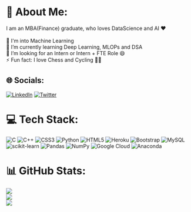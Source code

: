 # 💫 About Me: 
I am an MBA(Finance) graduate, who loves DataScience and AI ❤️<br><br>🔭 I'm into Machine Learning<br>🌱 I’m currently learning Deep Learning, MLOPs and DSA<br>👯 I’m looking for an Intern or Intern + FTE Role 😄<br>⚡ Fun fact: I love Chess and Cycling 🚴‍♀️<br>


## 🌐 Socials:
[![LinkedIn](https://img.shields.io/badge/LinkedIn-%230077B5.svg?logo=linkedin&logoColor=white)](https://linkedin.com/in/mahalakshmiadabala) [![Twitter](https://img.shields.io/badge/Twitter-%231DA1F2.svg?logo=Twitter&logoColor=white)](https://twitter.com/sowjisublime) 

# 💻 Tech Stack:
![C](https://img.shields.io/badge/c-%2300599C.svg?style=flat&logo=c&logoColor=white) ![C++](https://img.shields.io/badge/c++-%2300599C.svg?style=flat&logo=c%2B%2B&logoColor=white) ![CSS3](https://img.shields.io/badge/css3-%231572B6.svg?style=flat&logo=css3&logoColor=white) ![Python](https://img.shields.io/badge/python-3670A0?style=flat&logo=python&logoColor=ffdd54) ![HTML5](https://img.shields.io/badge/html5-%23E34F26.svg?style=flat&logo=html5&logoColor=white) ![Heroku](https://img.shields.io/badge/heroku-%23430098.svg?style=flat&logo=heroku&logoColor=white) ![Bootstrap](https://img.shields.io/badge/bootstrap-%23563D7C.svg?style=flat&logo=bootstrap&logoColor=white) ![MySQL](https://img.shields.io/badge/mysql-%2300f.svg?style=flat&logo=mysql&logoColor=white) ![scikit-learn](https://img.shields.io/badge/scikit--learn-%23F7931E.svg?style=flat&logo=scikit-learn&logoColor=white) ![Pandas](https://img.shields.io/badge/pandas-%23150458.svg?style=flat&logo=pandas&logoColor=white) ![NumPy](https://img.shields.io/badge/numpy-%23013243.svg?style=flat&logo=numpy&logoColor=white) ![Google Cloud](https://img.shields.io/badge/Google%20Cloud-%234285F4.svg?style=flat&logo=google-cloud&logoColor=white) ![Anaconda](https://img.shields.io/badge/Anaconda-%2344A833.svg?style=flat&logo=anaconda&logoColor=white)
# 📊 GitHub Stats:
![](https://github-readme-stats.vercel.app/api?username=Mahalakshmia&theme=dark&hide_border=false&include_all_commits=false&count_private=false)<br/>
![](https://github-readme-streak-stats.herokuapp.com/?user=Mahalakshmia&theme=dark&hide_border=false)<br/>
![](https://github-readme-stats.vercel.app/api/top-langs/?username=Mahalakshmia&theme=dark&hide_border=false&include_all_commits=false&count_private=false&layout=compact)
